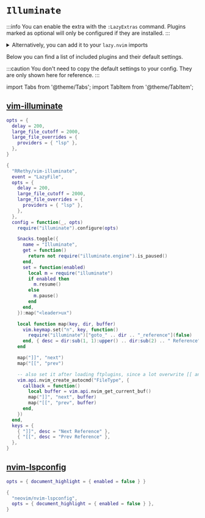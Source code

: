 # `Illuminate`

<!-- plugins:start -->

:::info
You can enable the extra with the `:LazyExtras` command.
Plugins marked as optional will only be configured if they are installed.
:::

<details>
<summary>Alternatively, you can add it to your <code>lazy.nvim</code> imports</summary>

```lua title="lua/config/lazy.lua" {4}
require("lazy").setup({
  spec = {
    { "LazyVim/LazyVim", import = "lazyvim.plugins" },
    { import = "lazyvim.plugins.extras.editor.illuminate" },
    { import = "plugins" },
  },
})
```

</details>

Below you can find a list of included plugins and their default settings.

:::caution
You don't need to copy the default settings to your config.
They are only shown here for reference.
:::

import Tabs from '@theme/Tabs';
import TabItem from '@theme/TabItem';

## [vim-illuminate](https://github.com/RRethy/vim-illuminate)

<Tabs>

<TabItem value="opts" label="Options">

```lua
opts = {
  delay = 200,
  large_file_cutoff = 2000,
  large_file_overrides = {
    providers = { "lsp" },
  },
}
```

</TabItem>


<TabItem value="code" label="Full Spec">

```lua
{
  "RRethy/vim-illuminate",
  event = "LazyFile",
  opts = {
    delay = 200,
    large_file_cutoff = 2000,
    large_file_overrides = {
      providers = { "lsp" },
    },
  },
  config = function(_, opts)
    require("illuminate").configure(opts)

    Snacks.toggle({
      name = "Illuminate",
      get = function()
        return not require("illuminate.engine").is_paused()
      end,
      set = function(enabled)
        local m = require("illuminate")
        if enabled then
          m.resume()
        else
          m.pause()
        end
      end,
    }):map("<leader>ux")

    local function map(key, dir, buffer)
      vim.keymap.set("n", key, function()
        require("illuminate")["goto_" .. dir .. "_reference"](false)
      end, { desc = dir:sub(1, 1):upper() .. dir:sub(2) .. " Reference", buffer = buffer })
    end

    map("]]", "next")
    map("[[", "prev")

    -- also set it after loading ftplugins, since a lot overwrite [[ and ]]
    vim.api.nvim_create_autocmd("FileType", {
      callback = function()
        local buffer = vim.api.nvim_get_current_buf()
        map("]]", "next", buffer)
        map("[[", "prev", buffer)
      end,
    })
  end,
  keys = {
    { "]]", desc = "Next Reference" },
    { "[[", desc = "Prev Reference" },
  },
}
```

</TabItem>

</Tabs>

## [nvim-lspconfig](https://github.com/neovim/nvim-lspconfig)

<Tabs>

<TabItem value="opts" label="Options">

```lua
opts = { document_highlight = { enabled = false } }
```

</TabItem>


<TabItem value="code" label="Full Spec">

```lua
{
  "neovim/nvim-lspconfig",
  opts = { document_highlight = { enabled = false } },
}
```

</TabItem>

</Tabs>

<!-- plugins:end -->

